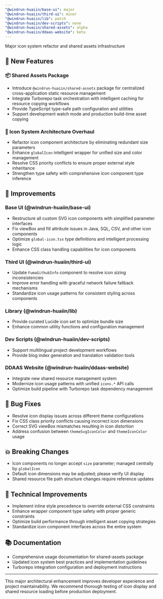 ```yaml
---
"@windrun-huaiin/base-ui": major
"@windrun-huaiin/third-ui": minor
"@windrun-huaiin/lib": patch
"@windrun-huaiin/dev-scripts": none
"@windrun-huaiin/shared-assets": alpha
"@windrun-huaiin/ddaas-website": beta
---
```


Major icon system refactor and shared assets infrastructure

## 🚀 New Features

### 📦 Shared Assets Package
- Introduce `@windrun-huaiin/shared-assets` package for centralized cross-application static resource management
- Integrate Turborepo task orchestration with intelligent caching for resource copying workflows
- Provide TypeScript type-safe path configuration and utilities
- Support development watch mode and production build-time asset copying

### 🎨 Icon System Architecture Overhaul
- Refactor icon component architecture by eliminating redundant size parameters
- Enhance `globalIcon` intelligent wrapper for unified size and color management
- Resolve CSS priority conflicts to ensure proper external style inheritance
- Strengthen type safety with comprehensive icon component type inference

## 🔧 Improvements

### Base UI (@windrun-huaiin/base-ui)
- Restructure all custom SVG icon components with simplified parameter interfaces
- Fix viewBox and fill attribute issues in Java, SQL, CSV, and other icon components
- Optimize `global-icon.tsx` type definitions and intelligent processing logic
- Enhance CSS class handling capabilities for icon components

### Third UI (@windrun-huaiin/third-ui)
- Update `FumaGithubInfo` component to resolve icon sizing inconsistencies
- Improve error handling with graceful network failure fallback mechanisms
- Standardize icon usage patterns for consistent styling across components

### Library (@windrun-huaiin/lib)
- Provide curated Lucide icon set to optimize bundle size
- Enhance common utility functions and configuration management

### Dev Scripts (@windrun-huaiin/dev-scripts)
- Support multilingual project development workflows
- Provide blog index generation and translation validation tools

### DDAAS Website (@windrun-huaiin/ddaas-website)
- Integrate new shared resource management system
- Modernize icon usage patterns with unified `icons.*` API calls
- Optimize build pipeline with Turborepo task dependency management

## 🐛 Bug Fixes
- Resolve icon display issues across different theme configurations
- Fix CSS class priority conflicts causing incorrect icon dimensions
- Correct SVG viewBox mismatches resulting in icon distortion
- Address confusion between `themeSvgIconColor` and `themeIconColor` usage

## 💥 Breaking Changes
- Icon components no longer accept `size` parameter; managed centrally by `globalIcon`
- Default icon dimensions may be adjusted; please verify UI display
- Shared resource file path structure changes require reference updates

## 🧪 Technical Improvements
- Implement inline style precedence to override external CSS constraints
- Enhance wrapper component type safety with proper generic constraints
- Optimize build performance through intelligent asset copying strategies
- Standardize icon component interfaces across the entire system

## 📚 Documentation
- Comprehensive usage documentation for shared-assets package
- Updated icon system best practices and implementation guidelines
- Turborepo integration configuration and deployment instructions

---

This major architectural enhancement improves developer experience and project maintainability. We recommend thorough testing of icon display and shared resource loading before production deployment.